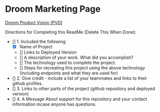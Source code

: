 # Droom Marketing Page

[Droom Product Vision (PVD)](https://docs.google.com/document/d/1bsorUpw2ouQi56Zl-gvDdWeeLAQfQX9skcXsw2bv6KU/edit#heading=h.8k66cyet0u4q)

Directions for Completing this ReadMe (Delete This When Done):
- [] 1. Included the following
	- [x] Name of Project
	- [] Links to Deployed Version
	- [] A description of your work.  What did you accomplish?
	- [] The technology used to complete the project.
	- [] Steps for recreating this project using the above technology (including endpoints and what they are used for)
- [] 2. Give credit - include a list of your teammates and links to their github profiles.
- [] 3. Links to other parts of the project (github repository and deployed version)
- [] 4. A Message About support for this repository and your contact information incase anyone has questions.
